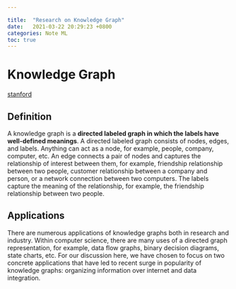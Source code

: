 ```yaml
---

title:  "Research on Knowledge Graph"
date:   2021-03-22 20:29:23 +0800
categories: Note ML
toc: true
---
```



# Knowledge Graph

[stanford](https://web.stanford.edu/~vinayc/kg/notes/What_is_a_Knowledge_Graph.html)

## Definition
A knowledge graph is a **directed labeled graph in which the labels have well-defined meanings**. A directed labeled graph consists of nodes, edges, and labels. Anything can act as a node, for example, people, company, computer, etc. An edge connects a pair of nodes and captures the relationship of interest between them, for example, friendship relationship between two people, customer relationship between a company and person, or a network connection between two computers. The labels capture the meaning of the relationship, for example, the friendship relationship between two people.

## Applications
There are numerous applications of knowledge graphs both in research and industry. Within computer science, there are many uses of a directed graph representation, for example, data flow graphs, binary decision diagrams, state charts, etc. For our discussion here, we have chosen to focus on two concrete applications that have led to recent surge in popularity of knowledge graphs: organizing information over internet and data integration.